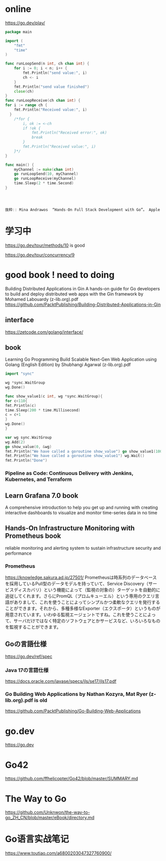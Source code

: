 # online
https://go.dev/play/

```go
package main

import (
	"fmt"
	"time"
)

func runLoopSend(n int, ch chan int) {
	for i := 0; i < n; i++ {
		fmt.Println("send value:", i)
		ch <- i
	}
	fmt.Println("send value finished")
	close(ch)
}
func runLoopReceive(ch chan int) {
for i := range ch {
    fmt.Println("Received value:", i)
  }
	/*for {
		i, ok := <-ch
		if !ok {
			fmt.Println("Received error:", ok)
			break
		}
		fmt.Println("Received value:", i)
	}*/
}

func main() {
	myChannel := make(chan int)
	go runLoopSend(10, myChannel)
	go runLoopReceive(myChannel)
	time.Sleep(2 * time.Second)
}




抜粋:: Mina Andrawos  “Hands-On Full Stack Development with Go”。 Apple Books  
```

# 学习中
https://go.dev/tour/methods/10  is good

https://go.dev/tour/concurrency/9

# good book !  need to doing
Building Distributed Applications in Gin A hands-on guide for Go developers to build and deploy distributed web apps with the Gin framework by Mohamed Labouardy (z-lib.org).pdf
https://github.com/PacktPublishing/Building-Distributed-Applications-in-Gin

## interface
https://zetcode.com/golang/interface/

## book
Learning Go Programming Build Scalable Next-Gen Web Application using Golang (English Edition) by Shubhangi Agarwal (z-lib.org).pdf
```go
import "sync"

wg *sync.WaitGroup
wg.Done()

func show_value1(c int, wg *sync.WaitGroup){
for c<110{
fmt.Println(c)
time.Sleep(200 * time.Millisecond)
c = c+1
}
wg.Done()
}

var wg sync.WaitGroup
wg.Add(2)
go show_value(0, &wg)
fmt.Println("We have called a goroutine show_value") go show_value1(100, &wg)
fmt.Println("We have called a goroutine show_value1") wg.Wait()
fmt.Println("Done")
```

### Pipeline as Code: Continuous Delivery with Jenkins, Kubernetes, and Terraform

## Learn Grafana 7.0 book
A comprehensive introduction to help you get up and running with creating interactive dashboards to visualize and monitor time-series data in no time


## Hands-On Infrastructure Monitoring with Prometheus  book
 reliable monitoring and alerting system to sustain infrastructure security and performance
 
 ### Prometheus
 https://knowledge.sakura.ad.jp/27501/
 Prometheusは時系列のデータベースを採用しているPull型のデータモデルを持っていて、Service Discovery（サービスディスカバリ）という機能によって（監視の対象の）ターゲットを自動的に追従してくれます。さらにPromQL（プロムキューエル）という専用のクエリ言語がありまして、これを使うことによってシンプルかつ柔軟なクエリを発行することができます。それから、多種多様なExporter（エクスポータ）というものが用意されています。いわゆる監視エージェントですね。これを使うことによって、サーバだけではなく特定のソフトウェアとかサービスなど、いろいろなものを監視することができます。

## Goの言語仕様
https://go.dev/ref/spec

### Java 17の言語仕様
https://docs.oracle.com/javase/specs/jls/se17/jls17.pdf

### Go Building Web Applications by Nathan Kozyra, Mat Ryer (z-lib.org).pdf is old

https://github.com/PacktPublishing/Go-Building-Web-Applications



# go.dev 
https://go.dev

# Go42
https://github.com/ffhelicopter/Go42/blob/master/SUMMARY.md

# The Way to Go
https://github.com/Unknwon/the-way-to-go_ZH_CN/blob/master/eBook/directory.md


# Go语言实战笔记
https://www.toutiao.com/a6800203047327760900/
